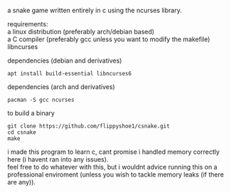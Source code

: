 a snake game written entirely in c using the ncurses library.

requirements:\
a linux distribution (preferably arch/debian based)\
a C compiler (preferably gcc unless you want to modify the makefile)\
libncurses

dependencies (debian and derivatives)
```shell
apt install build-essential libncurses6
```

dependencies (arch and derivatives)
```shell
pacman -S gcc ncurses
```

to build a binary
```shell
git clone https://github.com/flippyshoe1/csnake.git
cd csnake
make
```

i made this program to learn c, cant promise i handled memory correctly here (i havent ran into any issues).\
feel free to do whatever with this, but i wouldnt advice running this on a professional enviroment (unless you wish to tackle memory leaks (if there are any)).
